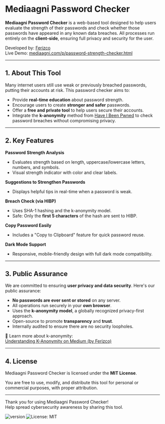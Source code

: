 # Mediaagni Password Checker

**Mediaagni Password Checker** is a web-based tool designed to help users evaluate the strength of their passwords and check whether those passwords have appeared in any known data breaches. All processes run entirely on the **client-side**, ensuring full privacy and security for the user.

Developed by: [Ferizco](https://github.com/ferizco)  
Live Demo: [mediaagni.com/p/password-strength-checker.html](https://www.mediaagni.com/p/password-strength-checker.html)

---

## 1. About This Tool

Many internet users still use weak or previously breached passwords, putting their accounts at risk. This password checker aims to:

- Provide **real-time education** about password strength.
- Encourage users to create **stronger and safer** passwords.
- Offer a **free and private tool** to help users secure their accounts.
- Integrate the **k-anonymity** method from [Have I Been Pwned](https://haveibeenpwned.com/Passwords) to check password breaches without compromising privacy.

---

## 2. Key Features

**Password Strength Analysis**  
- Evaluates strength based on length, uppercase/lowercase letters, numbers, and symbols.
- Visual strength indicator with color and clear labels.

**Suggestions to Strengthen Passwords**  
- Displays helpful tips in real-time when a password is weak.

**Breach Check (via HIBP)**  
- Uses SHA-1 hashing and the k-anonymity model.
- Safe: Only the **first 5 characters** of the hash are sent to HIBP.

**Copy Password Easily**  
- Includes a "Copy to Clipboard" feature for quick password reuse.

**Dark Mode Support**  
- Responsive, mobile-friendly design with full dark mode compatibility.

---

## 3. Public Assurance

We are committed to ensuring **user privacy and data security**. Here's our public assurance:

- **No passwords are ever sent or stored** on any server.
- All operations run securely in your **own browser**.
- Uses the **k-anonymity model**, a globally recognized privacy-first approach.
- Open-source to promote **transparency** and **trust**.
- Internally audited to ensure there are no security loopholes.

🔗 Learn more about k-anonymity:  
[Understanding K-Anonymity on Medium (by Ferizco)](https://medium.com/@ferizco/memahami-metode-k-anonymity-cara-aman-hibp-melindungi-privasi-kata-sandi-anda-6111de0fe52e)

---

## 4. License

Mediaagni Password Checker is licensed under the **MIT License**.


You are free to use, modify, and distribute this tool for personal or commercial purposes, with proper attribution.

---

Thank you for using Mediaagni Password Checker!  
Help spread cybersecurity awareness by sharing this tool. 

![version](https://img.shields.io/badge/version-2.3.1-blue.svg) ![License: MIT](https://img.shields.io/badge/License-MIT-green.svg)

